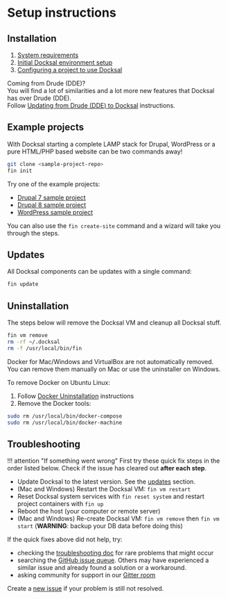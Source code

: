 # Setup instructions

<a name="install"></a>
## Installation

1. [System requirements](system-requirements.md)
2. [Initial Docksal environment setup](env-setup.md)
3. [Configuring a project to use Docksal](project-setup.md)

Coming from Drude (DDE)?  
You will find a lot of similarities and a lot more new features that Docksal has over Drude (DDE).  
Follow [Updating from Drude (DDE) to Docksal](update-dde.md) instructions. 


<a name="examples"></a>
## Example projects

With Docksal starting a complete LAMP stack for Drupal, WordPress or a pure HTML/PHP based website can be two commands away!

```bash
git clone <sample-project-repo>
fin init
```

Try one of the example projects:

- [Drupal 7 sample project](https://github.com/docksal/drupal7)  
- [Drupal 8 sample project](https://github.com/docksal/drupal8)  
- [WordPress sample project](https://github.com/docksal/wordpress)

You can also use the `fin create-site` command and a wizard will take you through the steps.


<a name="updates"></a>
## Updates

All Docksal components can be updates with a single command:

```bash
fin update
```


<a name="uninstall"></a>
## Uninstallation

The steps below will remove the Docksal VM and cleanup all Docksal stuff.

```bash
fin vm remove
rm -rf ~/.docksal
rm -f /usr/local/bin/fin
```

Docker for Mac/Windows and VirtualBox are not automatically removed. You can remove them manually on Mac or use the uninstaller on Windows.

To remove Docker on Ubuntu Linux:

1. Follow [Docker Uninstallation](https://docs.docker.com/engine/installation/linux/ubuntulinux/#/uninstallation) instructions
2. Remove the Docker tools:

```bash
sudo rm /usr/local/bin/docker-compose
sudo rm /usr/local/bin/docker-machine
```


<a name="troubleshoting"></a>
## Troubleshooting

!!! attention "If something went wrong" 
    First try these quick fix steps in the order listed below. Check if the issue has cleared out **after each step**.

- Update Docksal to the latest version. See the [updates](#updates) section.
- (Mac and Windows) Restart the Docksal VM: `fin vm restart`
- Reset Docksal system services with `fin reset system` and restart project containers with `fin up`
- Reboot the host (your computer or remote server)
- (Mac and Windows) Re-create Docksal VM: `fin vm remove` then `fin vm start` (**WARNING**: backup your DB data before doing this)

If the quick fixes above did not help, try:

- checking the [troubleshooting doc](troubleshooting.md) for rare problems that might occur
- searching the [GitHub issue queue](https://github.com/docksal/docksal/issues). Others may have experienced a similar issue and already found a solution or a workaround.
- asking community for support in our [Gitter room](https://gitter.im/docksal/community-support)

Create a [new issue](https://github.com/docksal/docksal/issues/new) if your problem is still not resolved.
